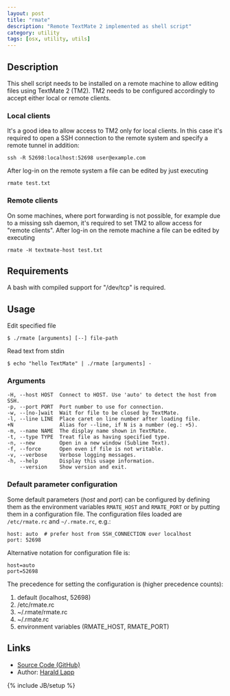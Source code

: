 ```yaml
---
layout: post
title: "rmate"
description: "Remote TextMate 2 implemented as shell script"
category: utility
tags: [osx, utility, utils]
---
```


## Description

This shell script needs to be installed on a remote machine to allow editing files
using TextMate 2 (TM2). TM2 needs to be configured accordingly to accept either local
or remote clients.

### Local clients

It's a good idea to allow access to TM2 only for local clients. In this case it's required
to open a SSH connection to the remote system and specify a remote tunnel in addition:

    ssh -R 52698:localhost:52698 user@example.com

After log-in on the remote system a file can be edited by just executing

    rmate test.txt

### Remote clients

On some machines, where port forwarding is not possible, for example due to a missing ssh
daemon, it's required to set TM2 to allow access for "remote clients". After log-in on the
remote machine a file can be edited by executing

    rmate -H textmate-host test.txt

## Requirements

A bash with compiled support for "/dev/tcp" is required.

## Usage

Edit specified file

    $ ./rmate [arguments] [--] file-path

Read text from stdin

    $ echo "hello TextMate" | ./rmate [arguments] -

### Arguments

    -H, --host HOST  Connect to HOST. Use 'auto' to detect the host from SSH.
    -p, --port PORT  Port number to use for connection.
    -w, --[no-]wait  Wait for file to be closed by TextMate.
    -l, --line LINE  Place caret on line number after loading file.
    +N               Alias for --line, if N is a number (eg.: +5).
    -m, --name NAME  The display name shown in TextMate.
    -t, --type TYPE  Treat file as having specified type.
    -n, --new        Open in a new window (Sublime Text).
    -f, --force      Open even if file is not writable.
    -v, --verbose    Verbose logging messages.
    -h, --help       Display this usage information.
        --version    Show version and exit.

### Default parameter configuration

Some default parameters (_host_ and _port_) can be configured by defining them
as the environment variables `RMATE_HOST` and `RMATE_PORT` or by putting them
in a configuration file. The configuration files loaded are `/etc/rmate.rc`
and `~/.rmate.rc`, e.g.:

    host: auto  # prefer host from SSH_CONNECTION over localhost
    port: 52698

Alternative notation for configuration file is:

    host=auto
    port=52698

The precedence for setting the configuration is (higher precedence counts):

1. default (localhost, 52698)
2. /etc/rmate.rc
3. ~/.rmate/rmate.rc
4. ~/.rmate.rc
5. environment variables (RMATE\_HOST, RMATE\_PORT)

## Links

* [Source Code (GitHub)](https://github.com/aurora/rmate)
* Author: [Harald Lapp](https://github.com/aurora)

{% include JB/setup %}
